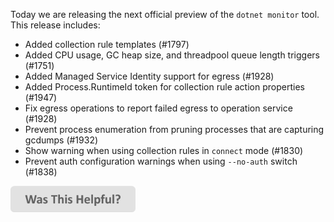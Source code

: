 Today we are releasing the next official preview of the `dotnet monitor` tool. This release includes:

- Added collection rule templates (#1797)
- Added CPU usage, GC heap size, and threadpool queue length triggers (#1751)
- Added Managed Service Identity support for egress (#1928)
- Added Process.RuntimeId token for collection rule action properties (#1947)
- Fix egress operations to report failed egress to operation service (#1928)
- Prevent process enumeration from pruning processes that are capturing gcdumps (#1932)
- Show warning when using collection rules in `connect` mode (#1830)
- Prevent auth configuration warnings when using `--no-auth` switch (#1838)

[<img src=/images/WasThisHelpful.png width="200"/>](https://www.research.net/r/DGDQWXH?src=releaseNotes)
